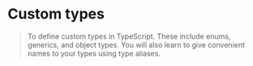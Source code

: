 # Custom types

> To define custom types in TypeScript. These include enums, generics, and object types. You will also learn to give convenient names to your types using type aliases.
